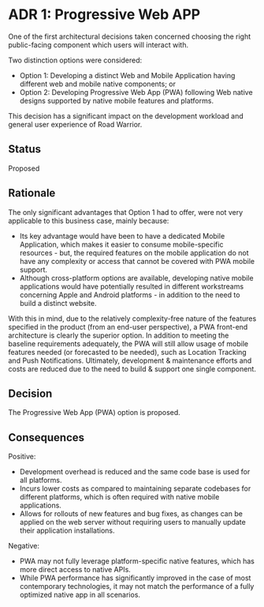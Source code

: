 
# ADR 1: Progressive Web APP
One of the first architectural decisions taken concerned choosing the right public-facing component which users will interact with. 

Two distinction options were considered:
* Option 1: Developing a distinct Web and Mobile Application having different web and mobile native components; or
* Option 2: Developing Progressive Web App (PWA) following Web native designs supported by native mobile features and platforms.

This decision has a significant impact on the development workload and general user experience of Road Warrior.

## Status

Proposed

## Rationale
The only significant advantages that Option 1 had to offer, were not very applicable to this business case, mainly because:
* Its key advantage would have been to have a dedicated Mobile Application, which makes it easier to consume mobile-specific resources - but, the required features on the mobile application do not have any complexity or access that cannot be covered with PWA mobile support.
* Although cross-platform options are available, developing native mobile applications would have potentially resulted in different workstreams concerning Apple and Android platforms - in addition to the need to build a distinct website.

With this in mind, due to the relatively complexity-free nature of the features specified in the product (from an end-user perspective), a PWA front-end architecture is clearly the superior option. In addition to meeting the baseline requirements adequately, the PWA will still allow usage of mobile features needed (or forecasted to be needed), such as Location Tracking and Push Notifications. Ultimately, development & maintenance efforts and costs are reduced due to the need to build & support one single component.

## Decision
The Progressive Web App (PWA) option is proposed.

## Consequences
Positive:
* Development overhead is reduced and the same code base is used for all platforms.
* Incurs lower costs as compared to maintaining separate codebases for different platforms, which is often required with native mobile applications.
* Allows for rollouts of new features and bug fixes, as changes can be applied on the web server without requiring users to manually update their application installations.

Negative:
* PWA may not fully leverage platform-specific native features, which has more direct access to native APIs.
* While PWA performance has significantly improved in the case of most contemporary technologies, it may not match the performance of a fully optimized native app in all scenarios.
